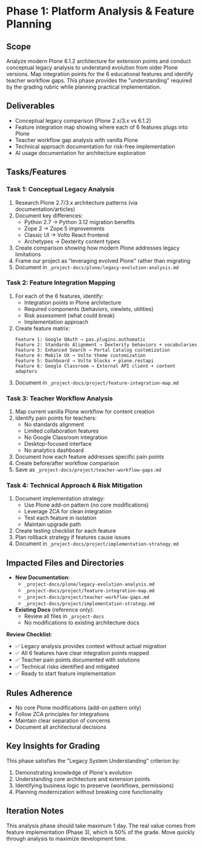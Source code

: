 
# Phase 1: Platform Analysis & Feature Planning

## Scope
Analyze modern Plone 6.1.2 architecture for extension points and conduct conceptual legacy analysis to understand evolution from older Plone versions. Map integration points for the 6 educational features and identify teacher workflow gaps. This phase provides the "understanding" required by the grading rubric while planning practical implementation.

## Deliverables
- Conceptual legacy comparison (Plone 2.x/3.x vs 6.1.2)
- Feature integration map showing where each of 6 features plugs into Plone
- Teacher workflow gap analysis with vanilla Plone
- Technical approach documentation for risk-free implementation
- AI usage documentation for architecture exploration

## Tasks/Features

### Task 1: Conceptual Legacy Analysis
1. Research Plone 2.7/3.x architecture patterns (via documentation/articles)
2. Document key differences:
   - Python 2.7 → Python 3.12 migration benefits
   - Zope 2 → Zope 5 improvements  
   - Classic UI → Volto React frontend
   - Archetypes → Dexterity content types
3. Create comparison showing how modern Plone addresses legacy limitations
4. Frame our project as "leveraging evolved Plone" rather than migrating
5. Document in `_project-docs/plone/legacy-evolution-analysis.md`

### Task 2: Feature Integration Mapping
1. For each of the 6 features, identify:
   - Integration points in Plone architecture
   - Required components (behaviors, viewlets, utilities)
   - Risk assessment (what could break)
   - Implementation approach
2. Create feature matrix:
   ```
   Feature 1: Google OAuth → pas.plugins.authomatic
   Feature 2: Standards Alignment → Dexterity behaviors + vocabularies
   Feature 3: Enhanced Search → Portal Catalog customization
   Feature 4: Mobile UX → Volto theme customization
   Feature 5: Dashboard → Volto blocks + plone.restapi
   Feature 6: Google Classroom → External API client + content adapters
   ```
3. Document in `_project-docs/project/feature-integration-map.md`

### Task 3: Teacher Workflow Analysis
1. Map current vanilla Plone workflow for content creation
2. Identify pain points for teachers:
   - No standards alignment
   - Limited collaboration features
   - No Google Classroom integration
   - Desktop-focused interface
   - No analytics dashboard
3. Document how each feature addresses specific pain points
4. Create before/after workflow comparison
5. Save as `_project-docs/project/teacher-workflow-gaps.md`

### Task 4: Technical Approach & Risk Mitigation
1. Document implementation strategy:
   - Use Plone add-on pattern (no core modifications)
   - Leverage ZCA for clean integration
   - Test each feature in isolation
   - Maintain upgrade path
2. Create testing checklist for each feature
3. Plan rollback strategy if features cause issues
4. Document in `_project-docs/project/implementation-strategy.md`

## Impacted Files and Directories
- **New Documentation**: 
  - `_project-docs/plone/legacy-evolution-analysis.md`
  - `_project-docs/project/feature-integration-map.md`
  - `_project-docs/project/teacher-workflow-gaps.md`
  - `_project-docs/project/implementation-strategy.md`
- **Existing Docs** (reference only):
  - Review all files in `_project-docs`
  - No modifications to existing architecture docs

**Review Checklist**:
- ✅ Legacy analysis provides context without actual migration
- ✅ All 6 features have clear integration points mapped
- ✅ Teacher pain points documented with solutions
- ✅ Technical risks identified and mitigated
- ✅ Ready to start feature implementation

## Rules Adherence
- No core Plone modifications (add-on pattern only)
- Follow ZCA principles for integrations
- Maintain clear separation of concerns
- Document all architectural decisions

## Key Insights for Grading
This phase satisfies the "Legacy System Understanding" criterion by:
1. Demonstrating knowledge of Plone's evolution
2. Understanding core architecture and extension points
3. Identifying business logic to preserve (workflows, permissions)
4. Planning modernization without breaking core functionality

## Iteration Notes
This analysis phase should take maximum 1 day. The real value comes from feature implementation (Phase 3), which is 50% of the grade. Move quickly through analysis to maximize development time. 